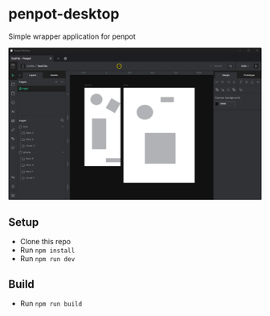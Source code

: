 # penpot-desktop

Simple wrapper application for penpot

![](docs/application-screenshot.png)

## Setup
- Clone this repo
- Run `npm install`
- Run `npm run dev`

## Build
- Run `npm run build`